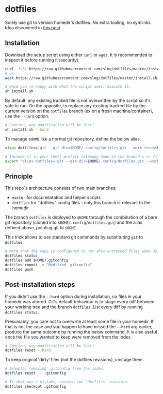 # dotfiles

Solely use git to version homedir's dotfiles. No extra tooling, no symlinks.
Idea discovered in [this post](https://www.atlassian.com/git/tutorials/dotfiles).

## Installation

Download the setup script using either `curl` or `wget`. It is recommended to inspect it
before running it (security).

```sh
curl -fsSL https://raw.githubusercontent.com/slmg/dotfiles/master/install.sh -o install.sh
# or
wget https://raw.githubusercontent.com/slmg/dotfiles/master/install.sh

# Once you're happy with what the script does, execute it.
sh install.sh
```

By default, any existing tracked file is not overwritten by the script so it's safe to run.
On the opposite, to replace any existing tracked file by the current version on the `dotfiles` branch (ex on a fresh machine/container), use the `--hard` option.

```sh
# Caution, any modification will be lost!
sh install.sh --hard
```

To manage `$HOME` like a normal git repository, define the below alias.

```sh
alias dotfiles='git --git-dir=$HOME/.config/dotfiles.git --work-tree=$HOME'

# Include it in your shell profile (already done on the branch's rc file).
export "alias dotfiles='git --git-dir=$HOME/.config/dotfiles.git --work-tree=$HOME'" >> .bashrc
```

## Principle

This repo`s architecture consists of two main branches:

* `master` for documentation and helper scripts
* `dotfiles` for "dotfiles" config files - only this branch is relevant to the homedir

The branch `dotfiles` is deployed to `$HOME` through the combination of a bare
git repository (cloned into `$HOME/.config/dotfiles.git`) and the alias defined above, pointing
git to `$HOME`.

This trick allows to use standard git commands by substituting `git` to `dotfiles`.

```sh
# Note that the repo is configured to not show untracked files when using `status`.
dotfiles status
dotfiles add $HOME/.gitconfig
dotfiles commit -m "Modified .gitconfig"
dotfiles push
```

## Post-installation steps

If you didn't use the `--hard` option during installation, no files in your homedir was altered.
Git's default behaviour is to stage every diff between your working tree and the branch `dotfiles`.
List every diff by running `dotfiles status`.

Presumably, you care not to overwrite at least some file in your homedir. If that is not the case
and you happen to have missed the `--hard` arg earlier, produce the same outcome by running the below command. It is also useful once the file you wanted to keep were removed from the index.

```sh
# Caution, any modification will be lost!
dotfiles reset --hard
```

To keep original 'dirty' files (not the dotfiles revisions), unstage them.

```sh
# Example: removing .gitconfig from the index.
dotfiles reset -- .gitconfig

# If that was a mistake, restore the 'dotfiles' revision.
dotfiles checkout .gitconfig
```
